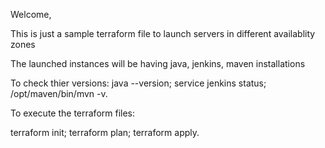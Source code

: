 Welcome,

This is just a sample terraform file to launch servers in different availablity zones

The launched instances will be having java, jenkins, maven installations

To check thier versions:
java --version;
service jenkins status;
/opt/maven/bin/mvn -v.

To execute the terraform files:

terraform init;
terraform plan;
terraform apply.
